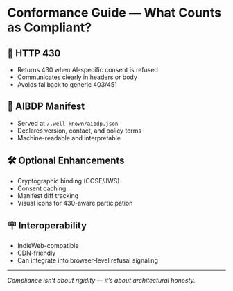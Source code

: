 # Conformance Guide — What Counts as Compliant?

## 📜 HTTP 430

- Returns 430 when AI-specific consent is refused
- Communicates clearly in headers or body
- Avoids fallback to generic 403/451

## 🧭 AIBDP Manifest

- Served at `/.well-known/aibdp.json`
- Declares version, contact, and policy terms
- Machine-readable and interpretable

## 🛠 Optional Enhancements

- Cryptographic binding (COSE/JWS)
- Consent caching
- Manifest diff tracking
- Visual icons for 430-aware participation

## 🪧 Interoperability

- IndieWeb-compatible
- CDN-friendly
- Can integrate into browser-level refusal signaling

---

_Compliance isn’t about rigidity — it’s about architectural honesty._
